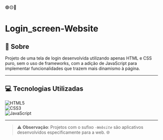 🟢🟡🔴

# Login_screen-Website

## 🧐 Sobre

Projeto de uma tela de login desenvolvida utilizando apenas HTML e CSS puro, sem o uso de frameworks, com a adição de JavaScript para implementar funcionalidades que trazem mais dinamismo à página.

---

## 💻 Tecnologias Utilizadas

![HTML5](https://img.shields.io/badge/html5-%23E34F26.svg?style=for-the-badge&logo=html5&logoColor=white)  
![CSS3](https://img.shields.io/badge/css3-%231572B6.svg?style=for-the-badge&logo=css3&logoColor=white)  
![JavaScript](https://img.shields.io/badge/javascript-%23323330.svg?style=for-the-badge&logo=javascript&logoColor=%23F7DF1E)  


---

> ⚠️ **Observação**: Projetos com o sufixo *`-Website`* são aplicativos desenvolvidos especificamente para a web. 🌐  
